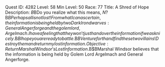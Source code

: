 Quest ID: 4282
Level: 58
Min Level: 50
Race: 77
Title: A Shred of Hope
Description: <Marshal Windsor shakes the note excitedly.>$B$BDo you realize what this means, $N?$B$BPerhaps all is not lost! From what I can ascertain, the information is being held by two Dark Iron dwarves: General Angerforge and the golem lord, Argelmach. I have a feeling that they won't just hand over the information if we ask nicely.$B$BI hope you are ready to battle.$B$BVenture forth and find these two villains! Destroy them and return my lost information.
Objective: Return Marshal Windsor's Lost Information.$B$BMarshal Windsor believes that the information is being held by Golem Lord Argelmach and General Angerforge.

